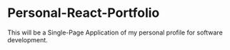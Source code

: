 # Personal-React-Portfolio
This will be a Single-Page Application of my personal profile for software development.
